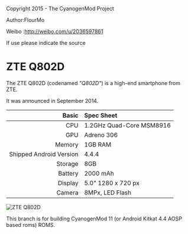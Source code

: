 Copyright 2015 - The CyanogenMod Project

Author:FlourMo

Weibo :http://weibo.com/u/2036597861

If use please indicate the source

ZTE Q802D
==============

The ZTE Q802D (codenamed _"Q802D"_) is a high-end smartphone from ZTE.

It was announced in September 2014.

Basic   | Spec Sheet
-------:|:-------------------------
CPU     | 1.2GHz Quad-Core MSM8916
GPU     | Adreno 306
Memory  | 1GB RAM
Shipped Android Version | 4.4.4
Storage | 8GB
Battery | 2000 mAh
Display | 5.0" 1280 x 720 px
Camera  | 8MPx, LED Flash

![ZTE Q802D](http://pimages1.tianjimedia.com/resources/product/20141208/22AXMP8C703OO9QS6M27NK440L1M0G6Z.jpg "ZTE Q802D in black")

This branch is for building CyanogenMod 11 (or Android Kitkat 4.4 AOSP based roms) ROMS.

